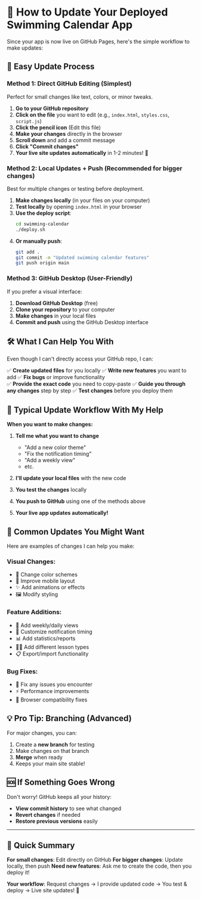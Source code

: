 # 🔄 How to Update Your Deployed Swimming Calendar App

Since your app is now live on GitHub Pages, here's the simple workflow to make updates:

## 🎯 Easy Update Process

### Method 1: Direct GitHub Editing (Simplest)
Perfect for small changes like text, colors, or minor tweaks.

1. **Go to your GitHub repository**
2. **Click on the file** you want to edit (e.g., `index.html`, `styles.css`, `script.js`)
3. **Click the pencil icon** (Edit this file)
4. **Make your changes** directly in the browser
5. **Scroll down** and add a commit message
6. **Click "Commit changes"**
7. **Your live site updates automatically** in 1-2 minutes! 🎉

### Method 2: Local Updates + Push (Recommended for bigger changes)
Best for multiple changes or testing before deployment.

1. **Make changes locally** (in your files on your computer)
2. **Test locally** by opening `index.html` in your browser
3. **Use the deploy script**:
   ```bash
   cd swimming-calendar
   ./deploy.sh
   ```
4. **Or manually push**:
   ```bash
   git add .
   git commit -m "Updated swimming calendar features"
   git push origin main
   ```

### Method 3: GitHub Desktop (User-Friendly)
If you prefer a visual interface:

1. **Download GitHub Desktop** (free)
2. **Clone your repository** to your computer
3. **Make changes** in your local files
4. **Commit and push** using the GitHub Desktop interface

## 🛠️ What I Can Help You With

Even though I can't directly access your GitHub repo, I can:

✅ **Create updated files** for you locally
✅ **Write new features** you want to add
✅ **Fix bugs** or improve functionality  
✅ **Provide the exact code** you need to copy-paste
✅ **Guide you through any changes** step by step
✅ **Test changes** before you deploy them

## 🚀 Typical Update Workflow With My Help

**When you want to make changes:**

1. **Tell me what you want to change** 
   - "Add a new color theme"
   - "Fix the notification timing" 
   - "Add a weekly view"
   - etc.

2. **I'll update your local files** with the new code

3. **You test the changes** locally

4. **You push to GitHub** using one of the methods above

5. **Your live app updates automatically!**

## 📝 Common Updates You Might Want

Here are examples of changes I can help you make:

### Visual Changes:
- 🎨 Change color schemes
- 📱 Improve mobile layout
- ✨ Add animations or effects
- 🖼️ Modify styling

### Feature Additions:
- 📅 Add weekly/daily views
- 🔔 Customize notification timing
- 📊 Add statistics/reports
- 🏊‍♂️ Add different lesson types
- 📋 Export/import functionality

### Bug Fixes:
- 🐛 Fix any issues you encounter
- ⚡ Performance improvements
- 🔧 Browser compatibility fixes

## 💡 Pro Tip: Branching (Advanced)

For major changes, you can:
1. Create a **new branch** for testing
2. Make changes on that branch
3. **Merge** when ready
4. Keeps your main site stable!

## 🆘 If Something Goes Wrong

Don't worry! GitHub keeps all your history:
- **View commit history** to see what changed
- **Revert changes** if needed
- **Restore previous versions** easily

---

## 🎯 Quick Summary

**For small changes**: Edit directly on GitHub
**For bigger changes**: Update locally, then push
**Need new features**: Ask me to create the code, then you deploy it!

**Your workflow**: Request changes → I provide updated code → You test & deploy → Live site updates! 🎉



